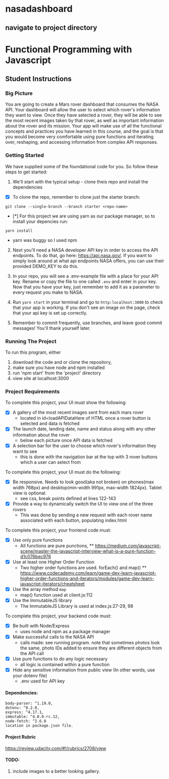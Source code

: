 # nasadashboard
## navigate to project directory

# Functional Programming with Javascript

## Student Instructions

### Big Picture

You are going to create a Mars rover dashboard that consumes the NASA API. Your dashboard will allow the user to select which rover's information they want to view. Once they have selected a rover, they will be able to see the most recent images taken by that rover, as well as important information about the rover and its mission. Your app will make use of all the functional concepts and practices you have learned in this course, and the goal is that you would become very comfortable using pure functions and iterating over, reshaping, and accessing information from complex API responses.

### Getting Started

We have supplied some of the foundational code for you. So follow these steps to get started:

1. We'll start with the typical setup - clone theis repo and install the dependencies

- [X] To clone the repo, remember to clone just the starter branch:

```git clone --single-branch --branch starter <repo-name>```

- [*] For this project we are using yarn as our package manager, so to install your depencies run:

```yarn install```

* yarn was buggy so I used npm

2. Next you'll need a NASA developer API key in order to access the API endpoints. To do that, go here: https://api.nasa.gov/. If you want to simply look around at what api endpoints NASA offers, you can use their provided DEMO_KEY to do this.

3. In your repo, you will see a .env-example file with a place for your API key. Rename or copy the file to one called `.env` and enter in your key. Now that you have your key, just remember to add it as a parameter to every request you make to NASA.

5. Run `yarn start` in your terminal and go to `http:localhost:3000` to check that your app is working. If you don't see an image on the page, check that your api key is set up correctly.

6. Remember to commit frequently, use branches, and leave good commit messages! You'll thank yourself later.

### Running The Project
To run this program, either
1. download the code and or clone the repository,
2. make sure you have node and npm installed
3. run 'npm start' from the 'project' directory
4. view site at localhost:3000

### Project Requirements

To complete this project, your UI must show the following:

- [X] A gallery of the most recent images sent from each mars rover
    * located in id=loadAPIDataHere of HTML once a rover button is selected and data is fetched
- [X] The launch date, landing date, name and status along with any other information about the rover
    * below each picture once API data is fetched
- [X] A selection bar for the user to choose which rover's information they want to see
    * this is done with the navigation bar at the top with 3 rover buttons which a user can select from

To complete this project, your UI must do the following:

- [X] Be responsive. Needs to look good(aka not broken) on phones(max width 768px) and desktop(min-width 991px, max-width 1824px). Tablet view is optional.
    * see css, break points defined at lines 122-143
- [X] Provide a way to dynamically switch the UI to view one of the three rovers
    * This was done by sending a new request with each rover name associated with each button, populating index.html

To complete this project, your frontend code must:

- [X] Use only pure functions
    * All functions are pure punctions,
      **  https://medium.com/javascript-scene/master-the-javascript-interview-what-is-a-pure-function-d1c076bec976
- [X] Use at least one Higher Order Function
    * Two higher order functions are used. forEach() and map()
      ** https://www.codecademy.com/learn/game-dev-learn-javascript-higher-order-functions-and-iterators/modules/game-dev-learn-javascript-iterators/cheatsheet
- [X] Use the array method `map`
    * map() function used at client.js:112
- [X] Use the ImmutableJS library
    * The ImmutableJS Library is used at index.js:27-29, 98

To complete this project, your backend code must:

- [X] Be built with Node/Express
    * uses node and npm as a package manager
- [X] Make successful calls to the NASA API
    * calls made: see running program. note that sometimes photos look the same, photo IDs added to ensure they are different objects from the API call
- [X] Use pure functions to do any logic necessary
    * all logic is contained within a pure function
- [X] Hide any sensitive information from public view (In other words, use your dotenv file)
    * .env used for API key

#### Dependencies:
    body-parser: ^1.19.0,
    dotenv: ^8.2.0,
    express: ^4.17.1,
    immutable: ^4.0.0-rc.12,
    node-fetch: ^2.6.0
    location in package.json file.


#### Project Rubric
https://review.udacity.com/#!/rubrics/2708/view

#### TODO:
1. include images to a better looking gallery.

